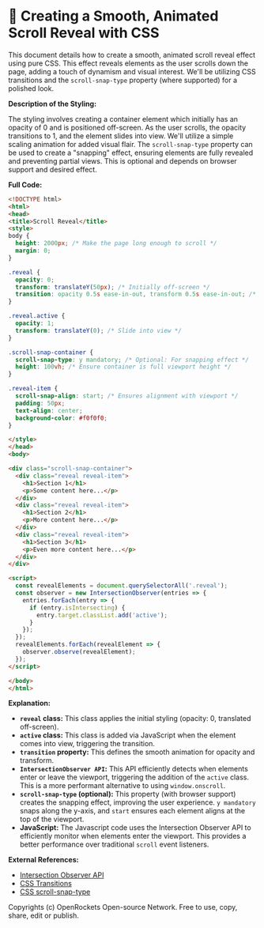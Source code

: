 # 🐞 Creating a Smooth, Animated Scroll Reveal with CSS


This document details how to create a smooth, animated scroll reveal effect using pure CSS.  This effect reveals elements as the user scrolls down the page, adding a touch of dynamism and visual interest. We'll be utilizing CSS transitions and the `scroll-snap-type` property (where supported) for a polished look.

**Description of the Styling:**

The styling involves creating a container element which initially has an opacity of 0 and is positioned off-screen. As the user scrolls, the opacity transitions to 1, and the element slides into view.  We'll utilize a simple scaling animation for added visual flair.  The `scroll-snap-type` property can be used to create a "snapping" effect, ensuring elements are fully revealed and preventing partial views. This is optional and depends on browser support and desired effect.

**Full Code:**

```html
<!DOCTYPE html>
<html>
<head>
<title>Scroll Reveal</title>
<style>
body {
  height: 2000px; /* Make the page long enough to scroll */
  margin: 0;
}

.reveal {
  opacity: 0;
  transform: translateY(50px); /* Initially off-screen */
  transition: opacity 0.5s ease-in-out, transform 0.5s ease-in-out; /* Smooth transition */
}

.reveal.active {
  opacity: 1;
  transform: translateY(0); /* Slide into view */
}

.scroll-snap-container {
  scroll-snap-type: y mandatory; /* Optional: For snapping effect */
  height: 100vh; /* Ensure container is full viewport height */
}

.reveal-item {
  scroll-snap-align: start; /* Ensures alignment with viewport */
  padding: 50px;
  text-align: center;
  background-color: #f0f0f0;
}

</style>
</head>
<body>

<div class="scroll-snap-container">
  <div class="reveal reveal-item">
    <h1>Section 1</h1>
    <p>Some content here...</p>
  </div>
  <div class="reveal reveal-item">
    <h1>Section 2</h1>
    <p>More content here...</p>
  </div>
  <div class="reveal reveal-item">
    <h1>Section 3</h1>
    <p>Even more content here...</p>
  </div>
</div>

<script>
  const revealElements = document.querySelectorAll('.reveal');
  const observer = new IntersectionObserver(entries => {
    entries.forEach(entry => {
      if (entry.isIntersecting) {
        entry.target.classList.add('active');
      }
    });
  });
  revealElements.forEach(revealElement => {
    observer.observe(revealElement);
  });
</script>

</body>
</html>
```

**Explanation:**

* **`reveal` class:**  This class applies the initial styling (opacity: 0, translated off-screen).
* **`active` class:** This class is added via JavaScript when the element comes into view, triggering the transition.
* **`transition` property:** This defines the smooth animation for opacity and transform.
* **`IntersectionObserver API`:** This API efficiently detects when elements enter or leave the viewport, triggering the addition of the `active` class.  This is a more performant alternative to using `window.onscroll`.
* **`scroll-snap-type` (optional):** This property (with browser support) creates the snapping effect, improving the user experience.  `y mandatory` snaps along the y-axis, and `start` ensures each element aligns at the top of the viewport.
* **JavaScript:** The Javascript code uses the Intersection Observer API to efficiently monitor when elements enter the viewport.  This provides a better performance over traditional `scroll` event listeners.



**External References:**

* [Intersection Observer API](https://developer.mozilla.org/en-US/docs/Web/API/Intersection_Observer_API)
* [CSS Transitions](https://developer.mozilla.org/en-US/docs/Web/CSS/transition)
* [CSS scroll-snap-type](https://developer.mozilla.org/en-US/docs/Web/CSS/scroll-snap-type)


Copyrights (c) OpenRockets Open-source Network. Free to use, copy, share, edit or publish.

